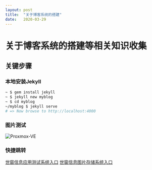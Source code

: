 ```yaml
---
layout: post
title:  "关于博客系统的搭建"
date:   2020-03-29
---
```


# 关于博客系统的搭建等相关知识收集

## 关键步骤

### 本地安装Jekyll

```bash
~ $ gem install jekyll
~ $ jekyll new myblog
~ $ cd myblog
~/myblog $ jekyll serve
# => Now browse to http://localhost:4000
```

### 图片测试

![Proxmox-VE](https://pve.proxmox.com/mediawiki/images/thumb/f/f9/Proxmox-VE-5-4-Cluster-Summary.png/600px-Proxmox-VE-5-4-Cluster-Summary.png)

### 快捷跳转

[世窗信息应用测试系统入口](https://worldeyes.cn)
[世窗信息图片存储系统入口](http://images.worldeyes.cn)

